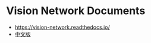 # Vision Network Documents

- https://vision-network.readthedocs.io/
- [中文版](https://vision-network.readthedocs.io/zh_CN/latest/)


